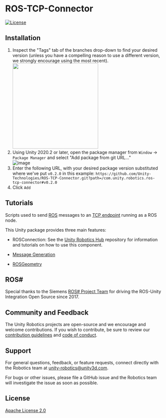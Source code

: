 # ROS-TCP-Connector

[![License](https://img.shields.io/badge/License-Apache%202.0-blue.svg)](https://opensource.org/licenses/Apache-2.0)

## Installation
1. Inspect the "Tags" tab of the branches drop-down to find your desired version (unless you have a compelling reason to use a different version, we strongly encourage using the most recent).  
<img src="https://user-images.githubusercontent.com/29758400/110989845-57818000-8327-11eb-9e57-e19decc13b4b.png" width=275> </img>  
2. Using Unity 2020.2 or later, open the package manager from `Window` -> `Package Manager` and select "Add package from git URL..."  
![image](https://user-images.githubusercontent.com/29758400/110989310-8ea36180-8326-11eb-8318-f67ee200a23d.png)
3. Enter the following URL, with your desired package version substituted where we've put `v0.2.0` in this example:
`https://github.com/Unity-Technologies/ROS-TCP-Connector.git?path=/com.unity.robotics.ros-tcp-connector#v0.2.0`
4. Click `Add`


## Tutorials 
Scripts used to send [ROS](https://www.ros.org/) messages to an [TCP endpoint](https://github.com/Unity-Technologies/ROS_TCP_Endpoint) running as a ROS node.

This Unity package provides three main features:

- ROSConnection: See the [Unity Robotics Hub](https://github.com/Unity-Technologies/Unity-Robotics-Hub/blob/master/tutorials/ros_unity_integration/README.md) repository for information and tutorials on how to use this component.

- [Message Generation](MessageGeneration.md)

- [ROSGeometry](ROSGeometry.md)

## ROS#

Special thanks to the Siemens [ROS# Project Team]( https://github.com/siemens/ros-sharp/wiki/Info_Acknowledgements) for driving the ROS-Unity Integration Open Source since 2017.

## Community and Feedback

The Unity Robotics projects are open-source and we encourage and welcome contributions. 
If you wish to contribute, be sure to review our [contribution guidelines](CONTRIBUTING.md) 
and [code of conduct](CODE_OF_CONDUCT.md).

## Support
For general questions, feedback, or feature requests, connect directly with the 
Robotics team at [unity-robotics@unity3d.com](mailto:unity-robotics@unity3d.com).

For bugs or other issues, please file a GitHub issue and the Robotics team will 
investigate the issue as soon as possible.

## License
[Apache License 2.0](LICENSE)